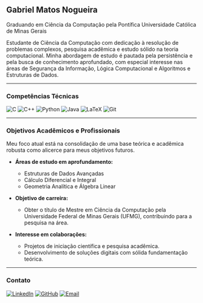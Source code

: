## Gabriel Matos Nogueira
Graduando em Ciência da Computação pela Pontífica Universidade Católica de Minas Gerais

Estudante de Ciência da Computação com dedicação à resolução de problemas complexos, pesquisa acadêmica e estudo sólido na teoria computacional. Minha abordagem de estudo é pautada pela persistência e pela busca de conhecimento aprofundado, com especial interesse nas áreas de Segurança da Informação, Lógica Computacional e Algoritmos e Estruturas de Dados.

---

### Competências Técnicas

<p align="left">
  <img src="https://img.shields.io/badge/C-00599C?style=for-the-badge&logo=c&logoColor=white" alt="C"/>
  <img src="https://img.shields.io/badge/C%2B%2B-00599C?style=for-the-badge&logo=c%2B%2B&logoColor=white" alt="C++"/>
  <img src="https://img.shields.io/badge/Python-3776AB?style=for-the-badge&logo=python&logoColor=white" alt="Python"/>
  <img src="https://img.shields.io/badge/Java-ED8B00?style=for-the-badge&logo=openjdk&logoColor=white" alt="Java"/>
  <img src="https://img.shields.io/badge/LaTeX-008080?style=for-the-badge&logo=latex&logoColor=white" alt="LaTeX"/>
  <img src="https://img.shields.io/badge/Git-F05032?style=for-the-badge&logo=git&logoColor=white" alt="Git"/>
</p>

---

### Objetivos Acadêmicos e Profissionais

Meu foco atual está na consolidação de uma base teórica e acadêmica robusta como alicerce para meus objetivos futuros.

* **Áreas de estudo em aprofundamento:**
    * Estruturas de Dados Avançadas
    * Cálculo Diferencial e Integral
    * Geometria Analítica e Álgebra Linear

* **Objetivo de carreira:**
    * Obter o título de Mestre em Ciência da Computação pela Universidade Federal de Minas Gerais (UFMG), contribuindo para a pesquisa na área.

* **Interesse em colaborações:**
    * Projetos de iniciação científica e pesquisa acadêmica.
    * Desenvolvimento de soluções digitais com sólida fundamentação teórica.

---

### Contato

<p align="left">
  <a href="https://www.linkedin.com/in/seu-usuario-aqui/" target="_blank"><img src="https://img.shields.io/badge/LinkedIn-0077B5?style=for-the-badge&logo=linkedin&logoColor=white" alt="LinkedIn"/></a>
  <a href="https://github.com/GabrielMatosNogueira" target="_blank"><img src="https://img.shields.io/badge/GitHub-181717?style=for-the-badge&logo=github&logoColor=white" alt="GitHub"/></a>
  <a href="mailto:gabrielmatosnogueiracompsci@gmail.com"><img src="https://img.shields.io/badge/Email-D14836?style=for-the-badge&logo=gmail&logoColor=white" alt="Email"/></a>
</p>
